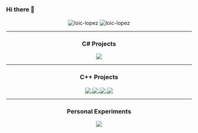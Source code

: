 ### Hi there 👋

<div align="center">

  <img align="center" src="https://github-readme-stats.vercel.app/api?username=loic-lopez&show_icons=true&theme=vue-dark&include_all_commits=true&count_private=true" alt="loic-lopez" />
  <img align="center" src="https://github-readme-stats.vercel.app/api/top-langs/?username=loic-lopez&layout=compact&theme=vue-dark&langs_count=10&hide=css,html" alt="loic-lopez" />
  <hr/>
  <h3 align="center">C# Projects</h3>
  <a href="https://github.com/loic-lopez/UMVC">
    <img align="center" src="https://github-readme-stats.vercel.app/api/pin/?username=loic-lopez&repo=UMVC&theme=vue-dark" />
  </a>
  <hr/>
  <h3 align="center">C++ Projects</h3>
  <a href="https://github.com/loic-lopez/cpp_rtype">
    <img align="center" src="https://github-readme-stats.vercel.app/api/pin/?username=loic-lopez&repo=cpp_rtype&theme=vue-dark" />
  </a>
  <a href="https://github.com/loic-lopez/cpp_indie_studio">
    <img align="center" src="https://github-readme-stats.vercel.app/api/pin/?username=loic-lopez&repo=cpp_indie_studio&theme=vue-dark" />
  </a>
   <a href="https://github.com/loic-lopez/cpp_arcade">
    <img align="center" src="https://github-readme-stats.vercel.app/api/pin/?username=loic-lopez&repo=cpp_arcade&theme=vue-dark" />
  </a>
  <a href="https://github.com/loic-lopez/cpp_arcade">
    <img align="center" src="https://github-readme-stats.vercel.app/api/pin/?username=loic-lopez&repo=cpp_arcade&theme=vue-dark" />
  </a>
  <hr/>
  <h3 align="center">Personal Experiments</h3>
  <a href="https://github.com/loic-lopez/leaf">
    <img align="center" src="https://github-readme-stats.vercel.app/api/pin/?username=loic-lopez&repo=leaf&theme=vue-dark" />
  </a>
</div>
